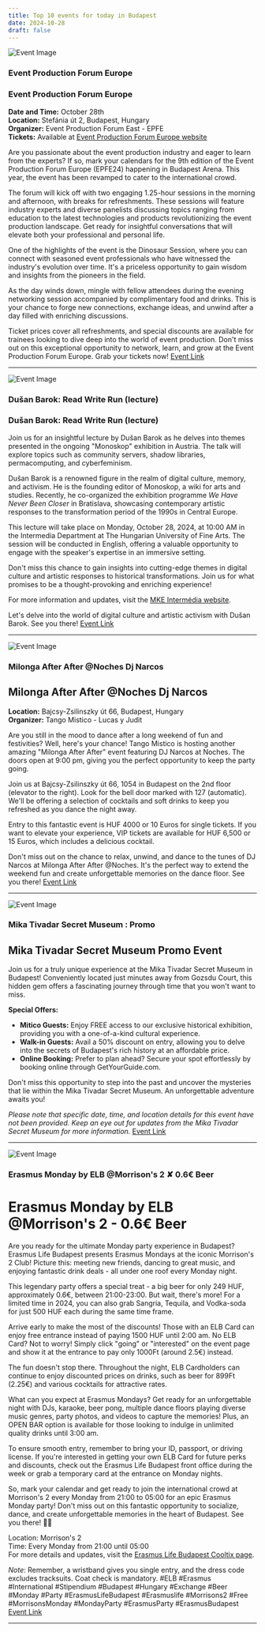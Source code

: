 ```yaml
---
title: Top 10 events for today in Budapest
date: 2024-10-28
draft: false
---
```


![Event Image](https://scontent-fra3-1.xx.fbcdn.net/v/t39.30808-6/460330283_831001439234102_3247405757734429743_n.jpg?stp=cp6_dst-jpg&_nc_cat=111&ccb=1-7&_nc_sid=75d36f&_nc_ohc=95D0OoEA2KEQ7kNvgHRDSyz&_nc_zt=23&_nc_ht=scontent-fra3-1.xx&_nc_gid=A_810AeDpfNpZjtVKcRy5A7&oh=00_AYBIuQyIDP3GNCt8Ky0KnXvWAyc8eMkllwaMjs_3INlTGA&oe=672504F9)

 ### Event Production Forum Europe

### Event Production Forum Europe

**Date and Time:** October 28th  
**Location:** Stefánia út 2, Budapest, Hungary  
**Organizer:** Event Production Forum East - EPFE  
**Tickets:** Available at [Event Production Forum Europe website](#)  

Are you passionate about the event production industry and eager to learn from the experts? If so, mark your calendars for the 9th edition of the Event Production Forum Europe (EPFE24) happening in Budapest Arena. This year, the event has been revamped to cater to the international crowd. 

The forum will kick off with two engaging 1.25-hour sessions in the morning and afternoon, with breaks for refreshments. These sessions will feature industry experts and diverse panelists discussing topics ranging from education to the latest technologies and products revolutionizing the event production landscape. Get ready for insightful conversations that will elevate both your professional and personal life.

One of the highlights of the event is the Dinosaur Session, where you can connect with seasoned event professionals who have witnessed the industry's evolution over time. It's a priceless opportunity to gain wisdom and insights from the pioneers in the field.

As the day winds down, mingle with fellow attendees during the evening networking session accompanied by complimentary food and drinks. This is your chance to forge new connections, exchange ideas, and unwind after a day filled with enriching discussions.

Ticket prices cover all refreshments, and special discounts are available for trainees looking to dive deep into the world of event production. Don't miss out on this exceptional opportunity to network, learn, and grow at the Event Production Forum Europe. Grab your tickets now!
[Event Link](https://facebook.com/events/1061406281508928)

---
![Event Image](https://scontent-fra5-2.xx.fbcdn.net/v/t39.30808-6/463181583_957572439739078_3968493072505981608_n.jpg?stp=dst-jpg_s960x960&_nc_cat=109&ccb=1-7&_nc_sid=75d36f&_nc_ohc=nglj_xFZnvkQ7kNvgGTC3Qz&_nc_zt=23&_nc_ht=scontent-fra5-2.xx&_nc_gid=ADiZoe09PgmjystS4v0ickp&oh=00_AYCgF1LEhz3PNbluP50fLIZzKL7Bl3OROLzx0GMkvNnRQg&oe=6724FC64)

 ### Dušan Barok: Read Write Run (lecture)

### Dušan Barok: Read Write Run (lecture)

Join us for an insightful lecture by Dušan Barok as he delves into themes presented in the ongoing "Monoskop" exhibition in Austria. The talk will explore topics such as community servers, shadow libraries, permacomputing, and cyberfeminism.

Dušan Barok is a renowned figure in the realm of digital culture, memory, and activism. He is the founding editor of Monoskop, a wiki for arts and studies. Recently, he co-organized the exhibition programme *We Have Never Been Closer* in Bratislava, showcasing contemporary artistic responses to the transformation period of the 1990s in Central Europe.

This lecture will take place on Monday, October 28, 2024, at 10:00 AM in the Intermedia Department at The Hungarian University of Fine Arts. The session will be conducted in English, offering a valuable opportunity to engage with the speaker's expertise in an immersive setting.

Don't miss this chance to gain insights into cutting-edge themes in digital culture and artistic responses to historical transformations. Join us for what promises to be a thought-provoking and enriching experience!

For more information and updates, visit the [MKE Intermédia website](https://www.lakeside-kunstraum.at/dusan-barok-read).

Let's delve into the world of digital culture and artistic activism with Dušan Barok. See you there!
[Event Link](https://facebook.com/events/1273210530794347)

---
![Event Image](https://scontent-fra3-1.xx.fbcdn.net/v/t39.30808-6/463995577_1076118564513760_1200648396530314327_n.jpg?stp=dst-jpg_s960x960&_nc_cat=104&ccb=1-7&_nc_sid=75d36f&_nc_ohc=YTsJTQ5_ICgQ7kNvgGVnUhm&_nc_zt=23&_nc_ht=scontent-fra3-1.xx&_nc_gid=ADF6aZHenoWIA7ChHx2PWil&oh=00_AYBL5VXB1r_iiub9jTeT7lAC3cxIMxsYDwa2wS-Zkr0QvQ&oe=6724FAA4)

 ### Milonga After After @Noches Dj Narcos

## Milonga After After @Noches Dj Narcos

**Location:** Bajcsy-Zsilinszky út 66, Budapest, Hungary  
**Organizer:** Tango Mistico - Lucas y Judit

Are you still in the mood to dance after a long weekend of fun and festivities? Well, here's your chance! Tango Mistico is hosting another amazing "Milonga After After" event featuring DJ Narcos at Noches. The doors open at 9:00 pm, giving you the perfect opportunity to keep the party going.

Join us at Bajcsy-Zsilinszky út 66, 1054 in Budapest on the 2nd floor (elevator to the right). Look for the bell door marked with 127 (automatic). We'll be offering a selection of cocktails and soft drinks to keep you refreshed as you dance the night away.

Entry to this fantastic event is HUF 4000 or 10 Euros for single tickets. If you want to elevate your experience, VIP tickets are available for HUF 6,500 or 15 Euros, which includes a delicious cocktail.

Don't miss out on the chance to relax, unwind, and dance to the tunes of DJ Narcos at Milonga After After @Noches. It's the perfect way to extend the weekend fun and create unforgettable memories on the dance floor. See you there!
[Event Link](https://facebook.com/events/904442187790189)

---
![Event Image](https://scontent-fra3-1.xx.fbcdn.net/v/t39.30808-6/462587465_122115834068502576_147130600136265445_n.jpg?stp=dst-jpg_s960x960&_nc_cat=105&ccb=1-7&_nc_sid=75d36f&_nc_ohc=UdfiTQe8edMQ7kNvgGwcAbi&_nc_zt=23&_nc_ht=scontent-fra3-1.xx&_nc_gid=Arb3-wuFKwqATqZzqYPey1R&oh=00_AYD16ox8_ltBuCXL9qHKEUYTdIJWo_oS90TUXbMXCfDMNg&oe=6724E57C)

 ### Mika Tivadar Secret Museum : Promo

## Mika Tivadar Secret Museum Promo Event

Join us for a truly unique experience at the Mika Tivadar Secret Museum in Budapest! Conveniently located just minutes away from Gozsdu Court, this hidden gem offers a fascinating journey through time that you won't want to miss.

**Special Offers:**  
- **Mitico Guests:** Enjoy FREE access to our exclusive historical exhibition, providing you with a one-of-a-kind cultural experience.
- **Walk-in Guests:** Avail a 50% discount on entry, allowing you to delve into the secrets of Budapest's rich history at an affordable price.
- **Online Booking:** Prefer to plan ahead? Secure your spot effortlessly by booking online through GetYourGuide.com.

Don't miss this opportunity to step into the past and uncover the mysteries that lie within the Mika Tivadar Secret Museum. An unforgettable adventure awaits you!

*Please note that specific date, time, and location details for this event have not been provided. Keep an eye out for updates from the Mika Tivadar Secret Museum for more information.*
[Event Link](https://facebook.com/events/1545623152736869)

---
![Event Image](https://scontent-fra5-1.xx.fbcdn.net/v/t39.30808-6/403931844_731904175638494_6146233423190280541_n.jpg?stp=dst-jpg_s960x960&_nc_cat=102&ccb=1-7&_nc_sid=75d36f&_nc_ohc=PzWvGC0xiDsQ7kNvgGQVkbC&_nc_zt=23&_nc_ht=scontent-fra5-1.xx&_nc_gid=AVzU662gWgfyyYeMRwom0Yz&oh=00_AYA-ZvnlO-qtBH-3MmAwSBUMq7wV9qeO_iAoqU4Gq4MTyg&oe=6724E483)

 ### Erasmus Monday by ELB @Morrison's 2 ✘ 0.6€ Beer

# Erasmus Monday by ELB @Morrison's 2 - 0.6€ Beer

Are you ready for the ultimate Monday party experience in Budapest? Erasmus Life Budapest presents Erasmus Mondays at the iconic Morrison's 2 Club! Picture this: meeting new friends, dancing to great music, and enjoying fantastic drink deals - all under one roof every Monday night.

This legendary party offers a special treat - a big beer for only 249 HUF, approximately 0.6€, between 21:00-23:00. But wait, there's more! For a limited time in 2024, you can also grab Sangria, Tequila, and Vodka-soda for just 500 HUF each during the same time frame.

Arrive early to make the most of the discounts! Those with an ELB Card can enjoy free entrance instead of paying 1500 HUF until 2:00 am. No ELB Card? Not to worry! Simply click "going" or "interested" on the event page and show it at the entrance to pay only 1000Ft (around 2.5€) instead.

The fun doesn't stop there. Throughout the night, ELB Cardholders can continue to enjoy discounted prices on drinks, such as beer for 899Ft (2.25€) and various cocktails for attractive rates.

What can you expect at Erasmus Mondays? Get ready for an unforgettable night with DJs, karaoke, beer pong, multiple dance floors playing diverse music genres, party photos, and videos to capture the memories! Plus, an OPEN BAR option is available for those looking to indulge in unlimited quality drinks until 3:00 am.

To ensure smooth entry, remember to bring your ID, passport, or driving license. If you're interested in getting your own ELB Card for future perks and discounts, check out the Erasmus Life Budapest front office during the week or grab a temporary card at the entrance on Monday nights.

So, mark your calendar and get ready to join the international crowd at Morrison's 2 every Monday from 21:00 to 05:00 for an epic Erasmus Monday party! Don't miss out on this fantastic opportunity to socialize, dance, and create unforgettable memories in the heart of Budapest. See you there! 🎉🍻

Location: Morrison's 2  
Time: Every Monday from 21:00 until 05:00  
For more details and updates, visit the [Erasmus Life Budapest Cooltix page](https://cooltix.hu/b/erasmuslifebudapest).

*Note*: Remember, a wristband gives you single entry, and the dress code excludes tracksuits. Coat check is mandatory. #ELB #Erasmus #International #Stipendium #Budapest #Hungary #Exchange #Beer #Monday #Party #ErasmusLifeBudapest #Erasmuslife #Morrisons2 #Free #MorrisonsMonday #MondayParty #ErasmusParty #ErasmusBudapest
[Event Link](https://facebook.com/events/471278848994655)

---
